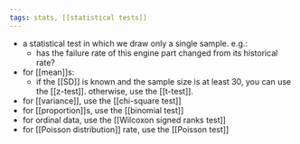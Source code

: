 ```yaml
---
tags: stats, [[statistical tests]]
---
```


- a statistical test in which we draw only a single sample. e.g.:
	- has the failure rate of this engine part changed from its historical rate?
- for [[mean]]s:
	- if the [[SD]] is known and the sample size is at least 30, you can use the [[z-test]]. otherwise, use the [[t-test]].
- for [[variance]], use the [[chi-square test]]
- for [[proportion]]s, use the [[binomial test]]
- for ordinal data, use the [[Wilcoxon signed ranks test]]
- for [[Poisson distribution]] rate, use the [[Poisson test]]